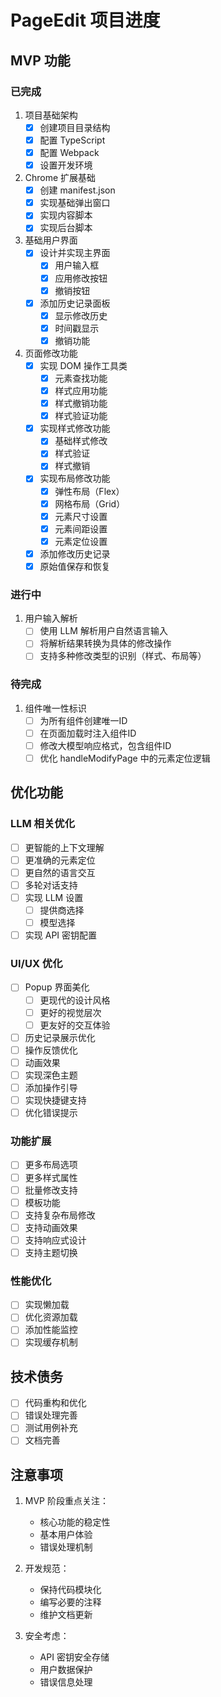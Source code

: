 # PageEdit 项目进度

## MVP 功能

### 已完成
1. 项目基础架构
   - [x] 创建项目目录结构
   - [x] 配置 TypeScript
   - [x] 配置 Webpack
   - [x] 设置开发环境

2. Chrome 扩展基础
   - [x] 创建 manifest.json
   - [x] 实现基础弹出窗口
   - [x] 实现内容脚本
   - [x] 实现后台脚本

3. 基础用户界面
   - [x] 设计并实现主界面
     - [x] 用户输入框
     - [x] 应用修改按钮
     - [x] 撤销按钮
   - [x] 添加历史记录面板
     - [x] 显示修改历史
     - [x] 时间戳显示
     - [x] 撤销功能

4. 页面修改功能
   - [x] 实现 DOM 操作工具类
     - [x] 元素查找功能
     - [x] 样式应用功能
     - [x] 样式撤销功能
     - [x] 样式验证功能
   - [x] 实现样式修改功能
     - [x] 基础样式修改
     - [x] 样式验证
     - [x] 样式撤销
   - [x] 实现布局修改功能
     - [x] 弹性布局（Flex）
     - [x] 网格布局（Grid）
     - [x] 元素尺寸设置
     - [x] 元素间距设置
     - [x] 元素定位设置
   - [x] 添加修改历史记录
   - [x] 原始值保存和恢复

### 进行中
1. 用户输入解析
   - [ ] 使用 LLM 解析用户自然语言输入
   - [ ] 将解析结果转换为具体的修改操作
   - [ ] 支持多种修改类型的识别（样式、布局等）

### 待完成
1. 组件唯一性标识
   - [ ] 为所有组件创建唯一ID
   - [ ] 在页面加载时注入组件ID
   - [ ] 修改大模型响应格式，包含组件ID
   - [ ] 优化 handleModifyPage 中的元素定位逻辑

## 优化功能

### LLM 相关优化
- [ ] 更智能的上下文理解
- [ ] 更准确的元素定位
- [ ] 更自然的语言交互
- [ ] 多轮对话支持
- [ ] 实现 LLM 设置
  - [ ] 提供商选择
  - [ ] 模型选择
- [ ] 实现 API 密钥配置

### UI/UX 优化
- [ ] Popup 界面美化
  - [ ] 更现代的设计风格
  - [ ] 更好的视觉层次
  - [ ] 更友好的交互体验
- [ ] 历史记录展示优化
- [ ] 操作反馈优化
- [ ] 动画效果
- [ ] 实现深色主题
- [ ] 添加操作引导
- [ ] 实现快捷键支持
- [ ] 优化错误提示

### 功能扩展
- [ ] 更多布局选项
- [ ] 更多样式属性
- [ ] 批量修改支持
- [ ] 模板功能
- [ ] 支持复杂布局修改
- [ ] 支持动画效果
- [ ] 支持响应式设计
- [ ] 支持主题切换

### 性能优化
- [ ] 实现懒加载
- [ ] 优化资源加载
- [ ] 添加性能监控
- [ ] 实现缓存机制

## 技术债务
- [ ] 代码重构和优化
- [ ] 错误处理完善
- [ ] 测试用例补充
- [ ] 文档完善

## 注意事项

1. MVP 阶段重点关注：
   - 核心功能的稳定性
   - 基本用户体验
   - 错误处理机制

2. 开发规范：
   - 保持代码模块化
   - 编写必要的注释
   - 维护文档更新

3. 安全考虑：
   - API 密钥安全存储
   - 用户数据保护
   - 错误信息处理 